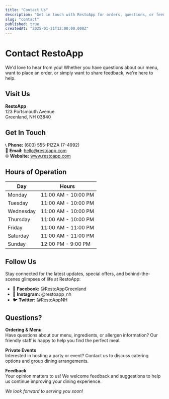 ```yaml
---
title: "Contact Us"
description: "Get in touch with RestoApp for orders, questions, or feedback. Find our location, hours, and contact information."
slug: "contact"
published: true
createdAt: "2025-01-21T12:00:00.000Z"
---
```


# Contact RestoApp

We'd love to hear from you! Whether you have questions about our menu, want to place an order, or simply want to share feedback, we're here to help.

## Visit Us

**RestoApp**  
123 Portsmouth Avenue  
Greenland, NH 03840

## Get In Touch

📞 **Phone:** (603) 555-PIZZA (7-4992)  
📧 **Email:** hello@restoapp.com  
🌐 **Website:** www.restoapp.com

## Hours of Operation

| Day | Hours |
|-----|-------|
| Monday | 11:00 AM - 10:00 PM |
| Tuesday | 11:00 AM - 10:00 PM |
| Wednesday | 11:00 AM - 10:00 PM |
| Thursday | 11:00 AM - 10:00 PM |
| Friday | 11:00 AM - 11:00 PM |
| Saturday | 11:00 AM - 11:00 PM |
| Sunday | 12:00 PM - 9:00 PM |

## Follow Us

Stay connected for the latest updates, special offers, and behind-the-scenes glimpses of life at RestoApp:

- 📘 **Facebook:** @RestoAppGreenland
- 📸 **Instagram:** @restoapp_nh
- 🐦 **Twitter:** @RestoAppNH

## Questions?

**Ordering & Menu**  
Have questions about our menu, ingredients, or allergen information? Our friendly staff is happy to help you find the perfect meal.

**Private Events**  
Interested in hosting a party or event? Contact us to discuss catering options and group dining arrangements.

**Feedback**  
Your opinion matters to us! We welcome feedback and suggestions to help us continue improving your dining experience.

*We look forward to serving you soon!*
